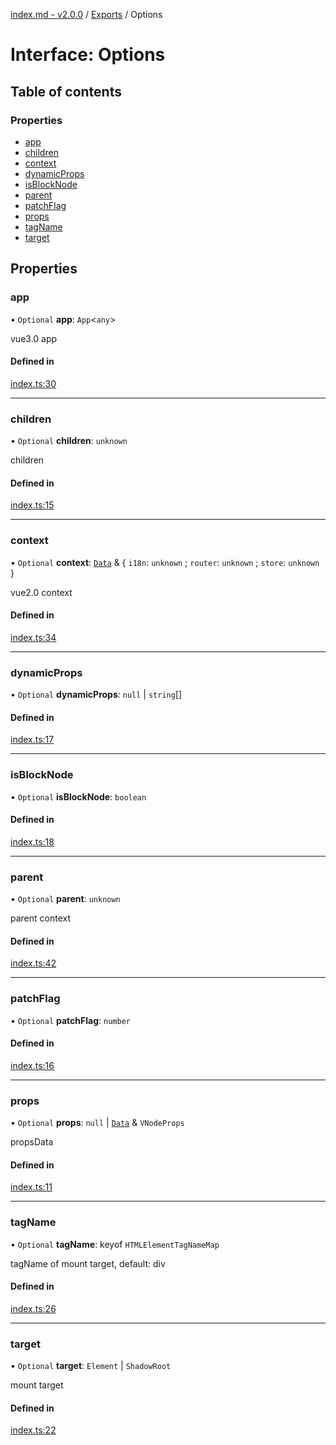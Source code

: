 [index.md - v2.0.0](../README.md) / [Exports](../modules.md) / Options

# Interface: Options

## Table of contents

### Properties

- [app](Options.md#app)
- [children](Options.md#children)
- [context](Options.md#context)
- [dynamicProps](Options.md#dynamicprops)
- [isBlockNode](Options.md#isblocknode)
- [parent](Options.md#parent)
- [patchFlag](Options.md#patchflag)
- [props](Options.md#props)
- [tagName](Options.md#tagname)
- [target](Options.md#target)

## Properties

### app

• `Optional` **app**: `App`<`any`\>

vue3.0 app

#### Defined in

[index.ts:30](https://github.com/saqqdy/vue-mount-plugin/blob/ee987f9/src/index.ts#L30)

---

### children

• `Optional` **children**: `unknown`

children

#### Defined in

[index.ts:15](https://github.com/saqqdy/vue-mount-plugin/blob/ee987f9/src/index.ts#L15)

---

### context

• `Optional` **context**: [`Data`](../modules.md#data) & { `i18n`: `unknown` ; `router`: `unknown` ; `store`: `unknown` }

vue2.0 context

#### Defined in

[index.ts:34](https://github.com/saqqdy/vue-mount-plugin/blob/ee987f9/src/index.ts#L34)

---

### dynamicProps

• `Optional` **dynamicProps**: `null` \| `string`[]

#### Defined in

[index.ts:17](https://github.com/saqqdy/vue-mount-plugin/blob/ee987f9/src/index.ts#L17)

---

### isBlockNode

• `Optional` **isBlockNode**: `boolean`

#### Defined in

[index.ts:18](https://github.com/saqqdy/vue-mount-plugin/blob/ee987f9/src/index.ts#L18)

---

### parent

• `Optional` **parent**: `unknown`

parent context

#### Defined in

[index.ts:42](https://github.com/saqqdy/vue-mount-plugin/blob/ee987f9/src/index.ts#L42)

---

### patchFlag

• `Optional` **patchFlag**: `number`

#### Defined in

[index.ts:16](https://github.com/saqqdy/vue-mount-plugin/blob/ee987f9/src/index.ts#L16)

---

### props

• `Optional` **props**: `null` \| [`Data`](../modules.md#data) & `VNodeProps`

propsData

#### Defined in

[index.ts:11](https://github.com/saqqdy/vue-mount-plugin/blob/ee987f9/src/index.ts#L11)

---

### tagName

• `Optional` **tagName**: keyof `HTMLElementTagNameMap`

tagName of mount target, default: div

#### Defined in

[index.ts:26](https://github.com/saqqdy/vue-mount-plugin/blob/ee987f9/src/index.ts#L26)

---

### target

• `Optional` **target**: `Element` \| `ShadowRoot`

mount target

#### Defined in

[index.ts:22](https://github.com/saqqdy/vue-mount-plugin/blob/ee987f9/src/index.ts#L22)
